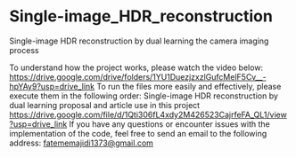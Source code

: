 # Single-image_HDR_reconstruction
Single-image HDR reconstruction by dual learning the camera imaging process

To understand how the project works, please watch the video below:
https://drive.google.com/drive/folders/1YU1DuezjzxzlGufcMelF5Cv__-hpYAy9?usp=drive_link
To run the files more easily and effectively, please execute them in the following order:
Single-image HDR reconstruction by dual learning
proposal and article use in this project https://drive.google.com/file/d/1Qti306fL4xdy2M426523CajrfeFA_QL1/view?usp=drive_link
If you have any questions or encounter issues with the implementation of the code, feel free to send an email to the following address:
fatememajidi1373@gmail.com
